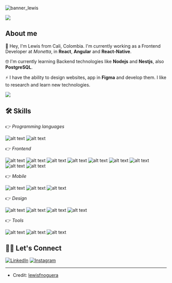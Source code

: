 ![banner_lewis](https://github.com/LewisFNoguera/lewisfnoguera/assets/5133563/2af7ece1-8779-49c1-9b59-d7bb2d4c59ae)


![](https://komarev.com/ghpvc/?username=lewisfnoguera&color=green)

## About me
🔭 Hey, I'm Lewis from Cali, Colombia. I'm currently working as a Frontend Developer at *Monetta*, in **React**, **Angular** and **React-Native**.  

🤓 I'm currently learning Backend technologies like **Nodejs** and **Nestjs**, also **PostgreSQL**.

⚡ I have the ability to design websites, app in **Figma** and develop them. I like to research and learn new technologies.

<img src="https://user-images.githubusercontent.com/73097560/115834477-dbab4500-a447-11eb-908a-139a6edaec5c.gif">

## 🛠️ Skills

👉 *Programming languages*

![alt text](https://img.shields.io/badge/JavaScript-F7DF1E?style=for-the-badge&logo=javascript&logoColor=black)
![alt text](https://img.shields.io/badge/TypeScript-007ACC?style=for-the-badge&logo=typescript&logoColor=white)

👉 *Frontend*

![alt text](https://img.shields.io/badge/Angular-DD0031?style=for-the-badge&logo=angular&logoColor=white)
![alt text](https://img.shields.io/badge/React-20232A?style=for-the-badge&logo=react&logoColor=61DAFB)
![alt text](https://img.shields.io/badge/Tailwind_CSS-38B2AC?style=for-the-badge&logo=tailwind-css&logoColor=white)
![alt text](https://img.shields.io/badge/Bootstrap-563D7C?style=for-the-badge&logo=bootstrap&logoColor=white)
![alt text](https://img.shields.io/badge/Redux-593D88?style=for-the-badge&logo=redux&logoColor=white)
![alt text](https://img.shields.io/badge/React_Router-CA4245?style=for-the-badge&logo=react-router&logoColor=white)
![alt text](https://img.shields.io/badge/HTML5-E34F26?style=for-the-badge&logo=html5&logoColor=white)
![alt text](https://img.shields.io/badge/CSS3-1572B6?style=for-the-badge&logo=css3&logoColor=white)
![alt text](https://img.shields.io/badge/Sass-CC6699?style=for-the-badge&logo=sass&logoColor=white)
 

👉 *Mobile*

![alt text](https://img.shields.io/badge/React_Native-20232A?style=for-the-badge&logo=react&logoColor=61DAFB)
![alt text](https://img.shields.io/badge/Redux-593D88?style=for-the-badge&logo=redux&logoColor=white)
![alt text](https://img.shields.io/badge/React_Router-CA4245?style=for-the-badge&logo=react-router&logoColor=white)

👉 *Design*

![alt text](https://img.shields.io/badge/Figma-F24E1E?style=for-the-badge&logo=figma&logoColor=white)
![alt text](https://img.shields.io/badge/Adobe%20Illustrator-FF9A00?style=for-the-badge&logo=adobe%20illustrator&logoColor=white)
![alt text](https://img.shields.io/badge/Adobe%20Photoshop-31A8FF?style=for-the-badge&logo=Adobe%20Photoshop&logoColor=black)
![alt text](https://img.shields.io/badge/Adobe%20XD-470137?style=for-the-badge&logo=Adobe%20XD&logoColor=#FF61F6)


👉 *Tools*

![alt text](https://img.shields.io/badge/Visual_Studio_Code-0078D4?style=for-the-badge&logo=visual%20studio%20code&logoColor=white)
![alt text](https://img.shields.io/badge/Jira-0052CC?style=for-the-badge&logo=Jira&logoColor=white)
![alt text](https://img.shields.io/badge/Bitbucket-0747a6?style=for-the-badge&logo=bitbucket&logoColor=white)
 

## 🙋‍♀️ Let's Connect
<p align="left">
	<a href="https://linkedin.com/in/lewisnoguera"><img src="https://img.icons8.com/nolan/64/linkedin.png" alt="LinkedIn"/></a>
	<a href="https://instagram.com/lewisfnoguera"><img src="https://img.icons8.com/nolan/64/instagram-new.png" alt="Instagram"/></a>
</p>

-----------
* Credit: [lewisfnoguera](https://github.com/lewisfnoguera)


